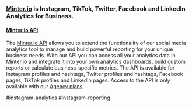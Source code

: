 ### [Minter.io](https://minter.io) is Instagram, TikTok, Twitter, Facebook and LinkedIn Analytics for Business.

#### [Minter.io API](https://minter.io/api/docs)

The [Minter.io API](https://minter.io/api/docs) allows you to extend the functionality of our social media analytics tool to manage and build powerful reporting for your unique business needs.
With our API you can access all your analytics data in Minter.io and integrate it into your own analytics dashboards, build custom reports or calculate business-specific metrics.
The API is available for Instagram profiles and hashtags, Twitter profiles and hashtags, Facebook pages, TikTok profiles and LinkedIn pages.
Access to the API is only available with our [Agency plans](https://minter.io/instagram-analytics-for-agency/#agency-plans).

#instagram-analytics #instagram-reporting
